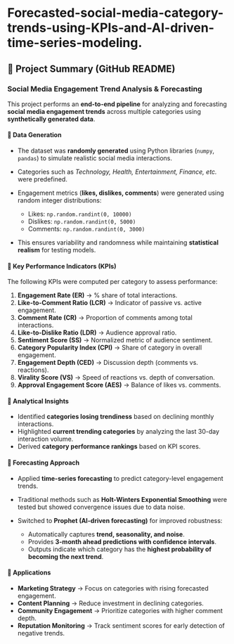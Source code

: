 # Forecasted-social-media-category-trends-using-KPIs-and-AI-driven-time-series-modeling.

## 📌 Project Summary (GitHub README)

### **Social Media Engagement Trend Analysis & Forecasting**

This project performs an **end-to-end pipeline** for analyzing and forecasting **social media engagement trends** across multiple categories using **synthetically generated data**.

#### 🔹 Data Generation

* The dataset was **randomly generated** using Python libraries (`numpy`, `pandas`) to simulate realistic social media interactions.
* Categories such as *Technology, Health, Entertainment, Finance, etc.* were predefined.
* Engagement metrics (**likes, dislikes, comments**) were generated using random integer distributions:

  * Likes: `np.random.randint(0, 10000)`
  * Dislikes: `np.random.randint(0, 5000)`
  * Comments: `np.random.randint(0, 3000)`
* This ensures variability and randomness while maintaining **statistical realism** for testing models.

#### 🔹 Key Performance Indicators (KPIs)

The following KPIs were computed per category to assess performance:

1. **Engagement Rate (ER)** → % share of total interactions.
2. **Like-to-Comment Ratio (LCR)** → Indicator of passive vs. active engagement.
3. **Comment Rate (CR)** → Proportion of comments among total interactions.
4. **Like-to-Dislike Ratio (LDR)** → Audience approval ratio.
5. **Sentiment Score (SS)** → Normalized metric of audience sentiment.
6. **Category Popularity Index (CPI)** → Share of category in overall engagement.
7. **Engagement Depth (CED)** → Discussion depth (comments vs. reactions).
8. **Virality Score (VS)** → Speed of reactions vs. depth of conversation.
9. **Approval Engagement Score (AES)** → Balance of likes vs. comments.

#### 🔹 Analytical Insights

* Identified **categories losing trendiness** based on declining monthly interactions.
* Highlighted **current trending categories** by analyzing the last 30-day interaction volume.
* Derived **category performance rankings** based on KPI scores.

#### 🔹 Forecasting Approach

* Applied **time-series forecasting** to predict category-level engagement trends.
* Traditional methods such as **Holt-Winters Exponential Smoothing** were tested but showed convergence issues due to data noise.
* Switched to **Prophet (AI-driven forecasting)** for improved robustness:

  * Automatically captures **trend, seasonality, and noise**.
  * Provides **3-month ahead predictions with confidence intervals**.
  * Outputs indicate which category has the **highest probability of becoming the next trend**.

#### 🔹 Applications

* **Marketing Strategy** → Focus on categories with rising forecasted engagement.
* **Content Planning** → Reduce investment in declining categories.
* **Community Engagement** → Prioritize categories with higher comment depth.
* **Reputation Monitoring** → Track sentiment scores for early detection of negative trends.
